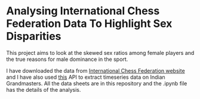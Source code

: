 <h1><strong>Analysing International Chess Federation Data To Highlight Sex Disparities</strong></h1>

This project aims to look at the skewed sex ratios among female players and the true reasons for male dominance in the sport.

I have downloaded the data from <a href="https://ratings.fide.com/download.phtml">International Chess Federation website</a> and I have also used <a href="https://github.com/xRuiAlves/fide-ratings-scraper/tree/master#api-documentation">this</a> API to extract timeseries data on Indian Grandmasters. All the data sheets are in this repository and the .ipynb file has the details of the analysis.




